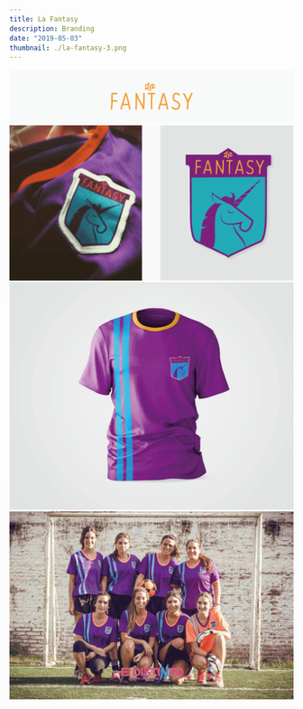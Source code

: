 ```yaml
---
title: La Fantasy
description: Branding
date: "2019-05-03"
thumbnail: ./la-fantasy-3.png
---
```


![La Fantasy Football Club](./la-fantasy-title.png)
![La Fantasy Football Club](./la-fantasy-1.png)
![La Fantasy Football Club](./la-fantasy-2.png)
![La Fantasy Football Club](./la-fantasy-3.png)
